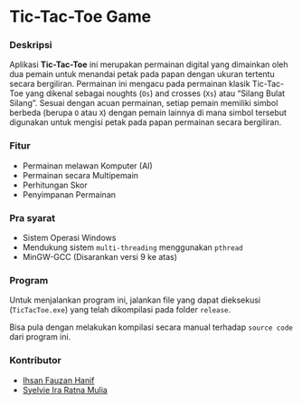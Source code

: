 # **Tic-Tac-Toe Game**
### **Deskripsi**
Aplikasi **Tic-Tac-Toe** ini merupakan permainan digital yang dimainkan oleh dua pemain untuk menandai petak pada papan dengan ukuran tertentu secara bergiliran. Permainan ini mengacu pada permainan klasik Tic-Tac-Toe yang dikenal sebagai noughts (`Os`) and crosses (`Xs`) atau “Silang Bulat Silang”. Sesuai dengan acuan permainan, setiap pemain memiliki simbol berbeda (berupa `O` atau `X`) dengan pemain lainnya di mana simbol tersebut digunakan untuk mengisi petak pada papan permainan secara bergiliran.
### **Fitur**
- Permainan melawan Komputer (AI)
- Permainan secara Multipemain
- Perhitungan Skor
- Penyimpanan Permainan

### **Pra syarat**
- Sistem Operasi Windows
- Mendukung sistem `multi-threading` menggunakan `pthread`
- MinGW-GCC (Disarankan versi 9 ke atas)

### **Program**
Untuk menjalankan program ini, jalankan file yang dapat dieksekusi (`TicTacToe.exe`) yang telah dikompilasi pada folder `release`.

Bisa pula dengan melakukan kompilasi secara manual terhadap `source code` dari program ini.

### **Kontributor**
- [Ihsan Fauzan Hanif](https://github.com/Zlarex)
- [Syelvie Ira Ratna Mulia](https://github.com/Raxoria)